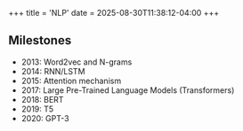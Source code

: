 +++
title = 'NLP'
date = 2025-08-30T11:38:12-04:00
+++


## Milestones
- 2013: Word2vec and N-grams
- 2014: RNN/LSTM
- 2015: Attention mechanism
- 2017: Large Pre-Trained Language Models (Transformers)
- 2018: BERT
- 2019: T5
- 2020: GPT-3